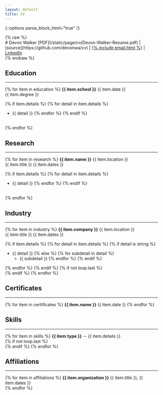 ```yaml
---
layout: default
title: CV
---
```


{::options parse_block_html="true" /}
<div class="cv">
{% raw %}
<div class="text-center">
# Devon Walker
[PDF](/static/page/cv/Devon-Walker-Resume.pdf)
&#124;
[source](https://github.com/devonwa/cv)
&#124;
<a href="mailto:{% include email.html %}">{% include email.html %}</a>
&#124;
<a href="https://www.linkedin.com/in/devonwalker">LinkedIn</a>
<br />
</div>
{% endraw %}

## Education
<hr>

{% for item in education %}
**{{ item.school }}** <span class="pull-right">{{ item.date }}</span><br />
{{ item.degree }}<br />

{% if item.details %}
{% for detail in item.details %}
* {{ detail }}
{% endfor %}
{% endif %}
<br />
{% endfor %}

## Research
<hr>

{% for item in research %}
**{{ item.name }}** <span class="pull-right">{{ item.location }}</span><br />
{{ item.title }} <span class="pull-right">{{ item.dates }}</span><br />

{% if item.details %}
{% for detail in item.details %}
* {{ detail }}
{% endfor %}
{% endif %}
<br />
{% endfor %}

## Industry
<hr>

{% for item in industry %}
**{{ item.company }}** <span class="pull-right">{{ item.location }}</span><br />
{{ item.title }} <span class="pull-right">{{ item.dates }}</span><br />

{% if item.details %}
{% for detail in item.details %}
{% if detail is string %}
* {{ detail }}
{% else %}
{% for subdetail in detail %}
  * {{ subdetail }}
{% endfor %}
{% endif %}

{% endfor %}
{% endif %}
{% if not loop.last %}
<br />
{% endif %}
{% endfor %}

## Certificates
<hr>

{% for item in certificates %}
**{{ item.name }}** <span class="pull-right">{{ item.date }}</span>
{% endfor %}

## Skills
<hr>

{% for item in skills %}
**{{ item.type }}** -- {{ item.details }}
<br />
{% if not loop.last %}
<br />
{% endif %}
{% endfor %}

## Affiliations
<hr>

{% for item in affiliations %}
**{{ item.organization }}** <span class="pull-right">{{ item.title }}, {{ item.dates }}</span>
<br />
{% endfor %}
</div>
